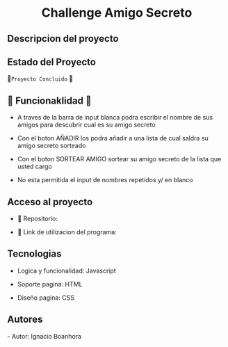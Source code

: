 <h1 align="center"> Challenge Amigo Secreto</h1>

<h2>Descripcion del proyecto</h2>

<h2> Estado del Proyecto</h2>

🏁`Proyecto Concluido` 🏁

<h2> 🔨 Funcionaklidad 🔨 </h2>
 
- A traves de la barra de input blanca podra escribir el nombre de sus amigos para descubrir cual es su amigo secreto

- Con el boton AÑADIR los podra añadir a una lista de cual saldra su amigo secreto sorteado

- Con el boton SORTEAR AMIGO sortear su amigo secreto de la lista que usted cargo

- No esta permitida el input de nombres repetidos y/ en blanco

<h2>Acceso al proyecto</h2>

- 📘 Repositorio: 

- 🏃 Link de utilizacion del programa: 

<h2>Tecnologias</h2>

- Logica y funcionalidad: Javascript

- Soporte pagina: HTML

- Diseño pagina: CSS

<h2>Autores</h2>
- Autor: Ignacio Boanhora 

